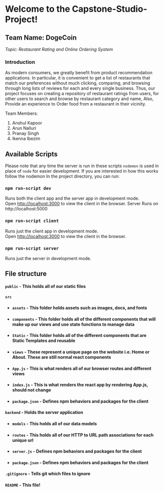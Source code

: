 # Welcome to the Capstone-Studio-Project!
## Team Name: DogeCoin

_Topic: Restaurant Rating and Online Ordering System_

### Introduction
As modern consumers, we greatly benefit from product recommendation applications. In particular, it is convenient to get a list of restaurants that match our preferences without much clicking, comparing, and browsing through long lists of reviews for each and every single business. 
Thus, our project focuses on creating a repository of restaurant ratings from users, for other users to search and browse by restaurant category and name, Also, Provide an experience to Order food from a restaurant in their vicinity.

Team Members:
1. Anshul Kapoor
2. Arun Nalluri
3. Pranay Singh
4. Ikenna Ibezim


## Available Scripts

Please note that any time the server is run in these scripts `nodemon` is used in place of `node` for easier development. If you are interested in how this works follow the nodemon In the project directory, you can run:

### `npm run-script dev`

Runs both the client app and the server app in development mode.<br>
Open [http://localhost:3000](http://localhost:3000) to view the client in the browser.
Server Runs on http://localhost:5000

### `npm run-script client`

Runs just the client app in development mode.<br>
Open [http://localhost:3000](http://localhost:3000) to view the client in the browser.


### `npm run-script server`

Runs just the server in development mode.<br>

## File structure
<!-- #### `client` - Holds the client application -->
#### `public` - This holds all of our static files
#### `src`
- #### `assets` - This folder holds assets such as images, docs, and fonts
- #### `components` - This folder holds all of the different components that will make up our views and use state functions to manage data
- #### `Static` - This folder holds all of the different components that are Static Templates and reusable
- #### `views` - These represent a unique page on the website i.e. Home or About. These are still normal react components
- #### `App.js` - This is what renders all of our browser routes and different views
- #### `index.js` - This is what renders the react app by rendering App.js, should not change
- #### `package.json` - Defines npm behaviors and packages for the client
#### `backend` - Holds the server application
- #### `models` - This holds all of our data models
- #### `routes` - This holds all of our HTTP to URL path associations for each unique url
- #### `server.js` - Defines npm behaviors and packages for the client
- #### `package.json` - Defines npm behaviors and packages for the client
#### `.gitignore` - Tells git which files to ignore
#### `README` - This file!